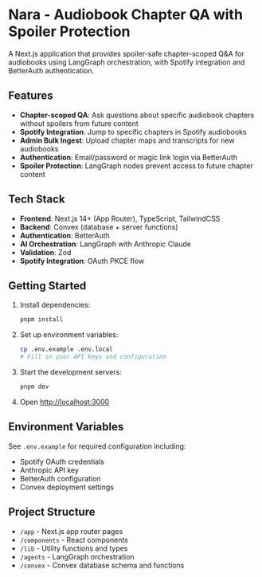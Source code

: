 # Nara - Audiobook Chapter QA with Spoiler Protection

A Next.js application that provides spoiler-safe chapter-scoped Q&A for audiobooks using LangGraph orchestration, with Spotify integration and BetterAuth authentication.

## Features

- **Chapter-scoped QA**: Ask questions about specific audiobook chapters without spoilers from future content
- **Spotify Integration**: Jump to specific chapters in Spotify audiobooks
- **Admin Bulk Ingest**: Upload chapter maps and transcripts for new audiobooks
- **Authentication**: Email/password or magic link login via BetterAuth
- **Spoiler Protection**: LangGraph nodes prevent access to future chapter content

## Tech Stack

- **Frontend**: Next.js 14+ (App Router), TypeScript, TailwindCSS
- **Backend**: Convex (database + server functions)
- **Authentication**: BetterAuth
- **AI Orchestration**: LangGraph with Anthropic Claude
- **Validation**: Zod
- **Spotify Integration**: OAuth PKCE flow

## Getting Started

1. Install dependencies:
   ```bash
   pnpm install
   ```

2. Set up environment variables:
   ```bash
   cp .env.example .env.local
   # Fill in your API keys and configuration
   ```

3. Start the development servers:
   ```bash
   pnpm dev
   ```

4. Open [http://localhost:3000](http://localhost:3000)

## Environment Variables

See `.env.example` for required configuration including:
- Spotify OAuth credentials
- Anthropic API key
- BetterAuth configuration
- Convex deployment settings

## Project Structure

- `/app` - Next.js app router pages
- `/components` - React components
- `/lib` - Utility functions and types
- `/agents` - LangGraph orchestration
- `/convex` - Convex database schema and functions
